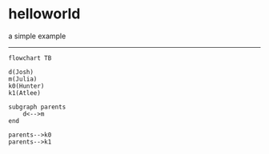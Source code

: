 # helloworld
a simple example

----

```mermaid
flowchart TB

d(Josh)
m(Julia)
k0(Hunter)
k1(Atlee)

subgraph parents
    d<-->m
end

parents-->k0
parents-->k1
```

